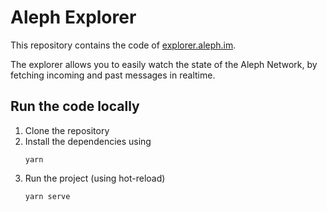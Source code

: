 # Aleph Explorer

This repository contains the code of [explorer.aleph.im](https://explorer.aleph.im).

The explorer allows you to easily watch the state of the Aleph Network, by fetching incoming and past messages in realtime.

## Run the code locally

1. Clone the repository
2. Install the dependencies using
    ```
    yarn
    ```
3. Run the project (using hot-reload)
    ```
    yarn serve
    ```